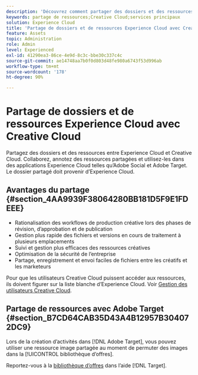 ```yaml
---
description: 'Découvrez comment partager des dossiers et des ressources entre Experience Cloud et Creative Cloud. '
keywords: partage de ressources;Creative Cloud;services principaux
solution: Experience Cloud
title: 'Partage de dossiers et de ressources Experience Cloud avec Creative Cloud '
feature: Assets
topic: Administration
role: Admin
level: Experienced
exl-id: 41290ea3-86ce-4e9d-8c3c-bbe30c337c4c
source-git-commit: ae14748aa7b0f0d803d48fe980a6743f53d996ab
workflow-type: tm+mt
source-wordcount: '178'
ht-degree: 90%

---
```


# Partage de dossiers et de ressources Experience Cloud avec Creative Cloud

Partagez des dossiers et des ressources entre Experience Cloud et Creative Cloud. Collaborez, annotez des ressources partagées et utilisez-les dans des applications Experience Cloud telles qu’Adobe Social et Adobe Target. Le dossier partagé doit provenir d’Experience Cloud.

## Avantages du partage {#section_4AA9939F38064280BB181D5F9E1FDEEE}

* Rationalisation des workflows de production créative lors des phases de révision, d’approbation et de publication
* Gestion plus rapide des fichiers et versions en cours de traitement à plusieurs emplacements
* Suivi et gestion plus efficaces des ressources créatives
* Optimisation de la sécurité de l’entreprise
* Partage, enregistrement et envoi faciles de fichiers entre les créatifs et les marketeurs

Pour que les utilisateurs Creative Cloud puissent accéder aux ressources, ils doivent figurer sur la liste blanche d’Experience Cloud. Voir [Gestion des utilisateurs Creative Cloud](t-admin-add-cc-user.md#task_F36D4F1D49B44F09A54F7371810D2752).

## Partage de ressources avec Adobe Target {#section_B7CD64CAB35D43A4B12957B304072DC9}

Lors de la création d’activités dans [!DNL Adobe Target], vous pouvez utiliser une ressource image partagée au moment de permuter des images dans la [!UICONTROL bibliothèque d’offres].

Reportez-vous à la [bibliothèque d’offres](https://experienceleague.adobe.com/docs/target/using/experiences/offers/manage-content.html?lang=fr) dans l’aide [!DNL Target].
